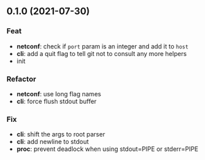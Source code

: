 ## 0.1.0 (2021-07-30)

### Feat

- **netconf**: check if `port` param is an integer and add it to `host`
- **cli**: add a quit flag to tell git not to consult any more helpers
- init

### Refactor

- **netconf**: use long flag names
- **cli**: force flush stdout buffer

### Fix

- **cli**: shift the args to root parser
- **cli**: add newline to stdout
- **proc**: prevent deadlock when using stdout=PIPE or stderr=PIPE
